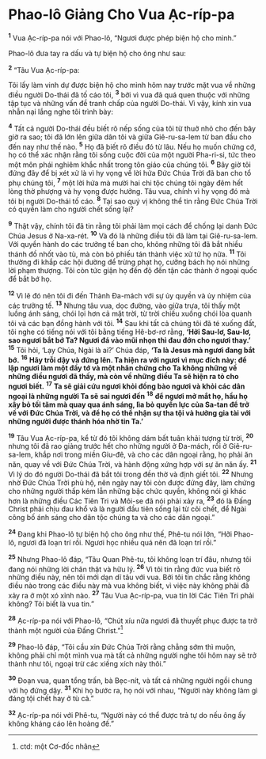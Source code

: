 # Phao-lô Giảng Cho Vua Ạc-ríp-pa
<sup><b>1</b></sup> Vua Ạc-ríp-pa nói với Phao-lô, “Ngươi được phép biện hộ cho mình.”

Phao-lô đưa tay ra dấu và tự biện hộ cho ông như sau:

<sup><b>2</b></sup> “Tâu Vua Ạc-ríp-pa:

Tôi lấy làm vinh dự được biện hộ cho mình hôm nay trước mặt vua về những điều người Do-thái đã tố cáo tôi, <sup><b>3</b></sup> bởi vì vua đã quá quen thuộc với những tập tục và những vấn đề tranh chấp của người Do-thái. Vì vậy, kính xin vua nhẫn nại lắng nghe tôi trình bày:

<sup><b>4</b></sup> Tất cả người Do-thái đều biết rõ nếp sống của tôi từ thuở nhỏ cho đến bây giờ ra sao; tôi đã lớn lên giữa dân tôi và giữa Giê-ru-sa-lem từ ban đầu cho đến nay như thế nào. <sup><b>5</b></sup> Họ đã biết rõ điều đó từ lâu. Nếu họ muốn chứng cớ, họ có thể xác nhận rằng tôi sống cuộc đời của một người Pha-ri-si, tức theo một môn phái nghiêm khắc nhất trong tôn giáo của chúng tôi. <sup><b>6</b></sup> Bây giờ tôi đứng đây để bị xét xử là vì hy vọng về lời hứa Ðức Chúa Trời đã ban cho tổ phụ chúng tôi, <sup><b>7</b></sup> một lời hứa mà mười hai chi tộc chúng tôi ngày đêm hết lòng thờ phượng và hy vọng được hưởng. Tâu vua, chính vì hy vọng đó mà tôi bị người Do-thái tố cáo. <sup><b>8</b></sup> Tại sao quý vị không thể tin rằng Ðức Chúa Trời có quyền làm cho người chết sống lại?

<sup><b>9</b></sup> Thật vậy, chính tôi đã tin rằng tôi phải làm mọi cách để chống lại danh Ðức Chúa Jesus ở Na-xa-rét. <sup><b>10</b></sup> Và đó là những điều tôi đã làm tại Giê-ru-sa-lem. Với quyền hành do các trưởng tế ban cho, không những tôi đã bắt nhiều thánh đồ nhốt vào tù, mà còn bỏ phiếu tán thành việc xử tử họ nữa. <sup><b>11</b></sup> Tôi thường đi khắp các hội đường để trừng phạt họ, cưỡng bách họ nói những lời phạm thượng. Tôi còn tức giận họ đến độ đến tận các thành ở ngoại quốc để bắt bớ họ.

<sup><b>12</b></sup> Vì lẽ đó nên tôi đi đến Thành Ða-mách với sự ủy quyền và ủy nhiệm của các trưởng tế. <sup><b>13</b></sup> Nhưng tâu vua, dọc đường, vào giữa trưa, tôi thấy một luồng ánh sáng, chói lọi hơn cả mặt trời, từ trời chiếu xuống chói lòa quanh tôi và các bạn đồng hành với tôi. <sup><b>14</b></sup> Sau khi tất cả chúng tôi đã té xuống đất, tôi nghe có tiếng nói với tôi bằng tiếng Hê-bơ-rơ rằng, **‘Hỡi Sau-lơ, Sau-lơ, sao ngươi bắt bớ Ta? Ngươi đá vào mũi nhọn thì đau đớn cho ngươi thay.’** <sup><b>15</b></sup> Tôi hỏi, ‘Lạy Chúa, Ngài là ai?’ Chúa đáp, **‘Ta là Jesus mà ngươi đang bắt bớ.** <sup><b>16</b></sup> **Hãy trỗi dậy và đứng lên. Ta hiện ra với ngươi vì mục đích này: để lập ngươi làm một đầy tớ và một nhân chứng cho Ta không những về những điều ngươi đã thấy, mà còn về những điều Ta sẽ hiện ra tỏ cho ngươi biết.** <sup><b>17</b></sup> **Ta sẽ giải cứu ngươi khỏi đồng bào ngươi và khỏi các dân ngoại là những người Ta sẽ sai ngươi đến** <sup><b>18</b></sup> **để ngươi mở mắt họ, hầu họ xây bỏ tối tăm mà quay qua ánh sáng, lìa bỏ quyền lực của Sa-tan để trở về với Ðức Chúa Trời, và để họ có thể nhận sự tha tội và hưởng gia tài với những người được thánh hóa nhờ tin Ta.’**

<sup><b>19</b></sup> Tâu Vua Ạc-ríp-pa, kể từ đó tôi không dám bất tuân khải tượng từ trời, <sup><b>20</b></sup> nhưng tôi đã rao giảng trước hết cho những người ở Ða-mách, rồi ở Giê-ru-sa-lem, khắp nơi trong miền Giu-đê, và cho các dân ngoại rằng, họ phải ăn năn, quay về với Ðức Chúa Trời, và hành động xứng hợp với sự ăn năn ấy. <sup><b>21</b></sup> Vì lý do đó người Do-thái đã bắt tôi trong đền thờ và định giết tôi. <sup><b>22</b></sup> Nhưng nhờ Ðức Chúa Trời phù hộ, nên ngày nay tôi còn được đứng đây, làm chứng cho những người thấp kém lẫn những bậc chức quyền, không nói gì khác hơn là những điều Các Tiên Tri và Môi-se đã nói phải xảy ra, <sup><b>23</b></sup> đó là Ðấng Christ phải chịu đau khổ và là người đầu tiên sống lại từ cõi chết, để Ngài công bố ánh sáng cho dân tộc chúng ta và cho các dân ngoại.”

<sup><b>24</b></sup> Ðang khi Phao-lô tự biện hộ cho ông như thế, Phê-tu nói lớn, “Hỡi Phao-lô, ngươi đã loạn trí rồi. Ngươi học nhiều quá nên đã loạn trí rồi.”

<sup><b>25</b></sup> Nhưng Phao-lô đáp, “Tâu Quan Phê-tu, tôi không loạn trí đâu, nhưng tôi đang nói những lời chân thật và hữu lý. <sup><b>26</b></sup> Vì tôi tin rằng đức vua biết rõ những điều này, nên tôi mới dạn dĩ tâu với vua. Bởi tôi tin chắc rằng không điều nào trong các điều này mà vua không biết, vì việc này không phải đã xảy ra ở một xó xỉnh nào. <sup><b>27</b></sup> Tâu Vua Ạc-ríp-pa, vua tin lời Các Tiên Tri phải không? Tôi biết là vua tin.”

<sup><b>28</b></sup> Ạc-ríp-pa nói với Phao-lô, “Chút xíu nữa ngươi đã thuyết phục được ta trở thành một người của Ðấng Christ.”[^1]

<sup><b>29</b></sup> Phao-lô đáp, “Tôi cầu xin Ðức Chúa Trời rằng chẳng sớm thì muộn, không phải chỉ một mình vua mà tất cả những người nghe tôi hôm nay sẽ trở thành như tôi, ngoại trừ các xiềng xích này thôi.”

<sup><b>30</b></sup> Ðoạn vua, quan tổng trấn, bà Bẹc-nít, và tất cả những người ngồi chung với họ đứng dậy. <sup><b>31</b></sup> Khi họ bước ra, họ nói với nhau, “Người này không làm gì đáng tội chết hay ở tù cả.”

<sup><b>32</b></sup> Ạc-ríp-pa nói với Phê-tu, “Người này có thể được trả tự do nếu ông ấy không kháng cáo lên hoàng đế.”

[^1]: ctd: một Cơ-đốc nhân
